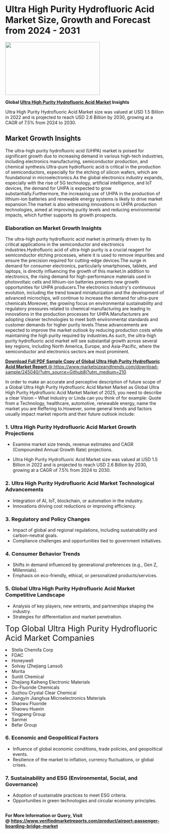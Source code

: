 <H1>Ultra High Purity Hydrofluoric Acid Market Size, Growth and Forecast from 2024 - 2031</H1><img class="aligncenter size-medium wp-image-584254" src="https://thirdeyenews.in/wp-content/uploads/2024/09/Global-Market-Research-300x168.jpeg" alt="" width="300" height="168" /><p><strong>Global&nbsp;<a href="https://www.marketsizeandtrends.com/download-sample/245040/?utm_source=Github8j?utm_medium=210">Ultra High Purity Hydrofluoric Acid Market</a> Insights</strong></p><p>Ultra High Purity Hydrofluoric Acid Market size was valued at USD 1.5 Billion in 2022 and is projected to reach USD 2.6 Billion by 2030, growing at a CAGR of 7.5% from 2024 to 2030.</p><p><h2>Market Growth Insights</h2> <p>The ultra-high purity hydrofluoric acid (UHPA) market is poised for significant growth due to increasing demand in various high-tech industries, including electronics manufacturing, semiconductor production, and chemical synthesis.Ultra-pure hydrofluoric acid is critical in the production of semiconductors, especially for the etching of silicon wafers, which are foundational in microelectronics.As the global electronics industry expands, especially with the rise of 5G technology, artificial intelligence, and IoT devices, the demand for UHPA is expected to grow substantially.Furthermore, the increasing use of UHPA in the production of lithium-ion batteries and renewable energy systems is likely to drive market expansion.The market is also witnessing innovations in UHPA production technologies, aimed at improving purity levels and reducing environmental impacts, which further supports its growth prospects.</p> <p><a href="#"></a></p> <h3>Elaboration on Market Growth Insights</h3> <p>The ultra-high purity hydrofluoric acid market is primarily driven by its critical applications in the semiconductor and electronics industries.Hydrofluoric acid of ultra-high purity is a crucial reagent for semiconductor etching processes, where it is used to remove impurities and ensure the precision required for cutting-edge devices.The surge in demand for consumer electronics, particularly smartphones, tablets, and laptops, is directly influencing the growth of this market.In addition to electronics, the rising demand for high-performance materials used in photovoltaic cells and lithium-ion batteries presents new growth opportunities for UHPA producers.The electronics industry's continuous evolution, including the trend toward miniaturization and the development of advanced microchips, will continue to increase the demand for ultra-pure chemicals.Moreover, the growing focus on environmental sustainability and regulatory pressures related to chemical manufacturing are leading to innovations in the production processes for UHPA.Manufacturers are adopting cleaner technologies to meet both environmental standards and customer demands for higher purity levels.These advancements are expected to improve the market outlook by reducing production costs while maintaining the high purity required by industries.As such, the ultra-high purity hydrofluoric acid market will see substantial growth across several key regions, including North America, Europe, and Asia-Pacific, where the semiconductor and electronics sectors are most prominent.</p> <p><a href="#"></p><p><span class=""><strong>Download Full PDF Sample Copy of Global Ultra High Purity Hydrofluoric Acid Market Report</strong> @ <a href="https://www.marketsizeandtrends.com/download-sample/245040/?utm_source=Github8j?utm_medium=210" target="_blank">https://www.marketsizeandtrends.com/download-sample/245040/?utm_source=Github8j?utm_medium=210</a></span></p><p>In order to make an accurate and perceptive description of future scope of a Global&nbsp;Ultra High Purity Hydrofluoric Acid Market Market as Global&nbsp;Ultra High Purity Hydrofluoric Acid Market Market of 2025, you need to describe a clear Vision &ndash; What Industry or Linda can you think of for example: Quote from a Technology, healthcare, automotive, renewable energy, name the market you are Reffering to.However, some general trends and factors usually impact market reports and their future outlook include:</p><h3>1.&nbsp;<strong>Ultra High Purity Hydrofluoric Acid Market Growth Projections</strong></h3><ul><li>Examine market size trends, revenue estimates and CAGR (Compounded Annual Growth Rate) projections.</li><li><p>Ultra High Purity Hydrofluoric Acid Market size was valued at USD 1.5 Billion in 2022 and is projected to reach USD 2.6 Billion by 2030, growing at a CAGR of 7.5% from 2024 to 2030.</p></li></ul><h3>2.&nbsp;<strong>Ultra High Purity Hydrofluoric Acid Market Technological Advancements</strong></h3><ul><li>Integration of AI, IoT, blockchain, or automation in the industry.</li><li>Innovations driving cost reductions or improving efficiency.</li></ul><h3>3.&nbsp;<strong>Regulatory and Policy Changes</strong></h3><ul><li>Impact of global and regional regulations, including sustainability and carbon-neutral goals.</li><li>Compliance challenges and opportunities tied to government initiatives.</li></ul><h3>4.&nbsp;<strong>Consumer Behavior Trends</strong></h3><ul><li>Shifts in demand influenced by generational preferences (e.g., Gen Z, Millennials).</li><li>Emphasis on eco-friendly, ethical, or personalized products/services.</li></ul><h3>5.&nbsp;<strong>Global Ultra High Purity Hydrofluoric Acid Market Competitive Landscape</strong></h3><ul><li>Analysis of key players, new entrants, and partnerships shaping the industry.</li><li>Strategies for differentiation and market penetration.</li></ul><p data-pm-slice="1 1 []"><span style="color: inherit; font-family: inherit; font-size: 25px;">Top Global Ultra High Purity Hydrofluoric Acid Market Companies</span></p><div class="" data-test-id=""><p><li>Stella Chemifa Corp</li><li> FDAC</li><li> Honeywell</li><li> Solvay (Zhejiang Lansol)</li><li> Morita</li><li> Sunlit Chemical</li><li> Zhejiang Kaiheng Electronic Materials</li><li> Do-Fluoride Chemicals</li><li> Suzhou Crystal Clear Chemical</li><li> Jiangyin Jianghua Microelectronics Materials</li><li> Shaowu Fluoride</li><li> Shaowu Huaxin</li><li> Yingpeng Group</li><li> Sanmei</li><li> Befar Group</li></p></div><h3>6.&nbsp;<strong>Economic and Geopolitical Factors</strong></h3><ul><li>Influence of global economic conditions, trade policies, and geopolitical events.</li><li>Resilience of the market to inflation, currency fluctuations, or global crises.</li></ul><h3>7.&nbsp;<strong>Sustainability and ESG (Environmental, Social, and Governance)</strong></h3><ul><li>Adoption of sustainable practices to meet ESG criteria.</li><li>Opportunities in green technologies and circular economy principles.</li></ul><h2><strong style="font-size: 14px;">For More Information or Query, Visit @&nbsp;</strong><a style="background-color: #ffffff; font-size: 14px;" href="https://www.marketsizeandtrends.com/report/ultra-high-purity-hydrofluoric-acid-market/" target="_blank">https://www.verifiedmarketreports.com/product/airport-passenger-boarding-bridge-market</a></h2>